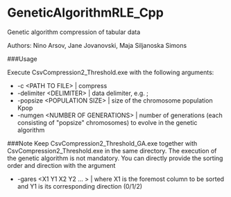GeneticAlgorithmRLE_Cpp
=======================

Genetic algorithm compression of tabular data

Authors: Nino Arsov, Jane Jovanovski, Maja Siljanoska Simons

###Usage

Execute CsvCompression2_Threshold.exe with the following arguments:
* -c \<PATH TO FILE\> | compress
* -delimiter \<DELIMITER\> | data delimiter, e.g. ;
* -popsize \<POPULATION SIZE\> | size of the chromosome population Kpop
* -numgen \<NUMBER OF GENERATIONS\> | number of generations (each consisting of "popsize" chromosomes) to evolve in the genetic algorithm

###Note
Keep CsvCompression2_Threshold_GA.exe together with CsvCompression2_Threshold.exe in the same directory. The execution of the genetic algorithm is not mandatory. You can directly provide the sorting order and direction with the argument 
* -gares \<X1 Y1 X2 Y2 ... \> | where X1 is the foremost column to be sorted and Y1 is its corresponding direction (0/1/2)
